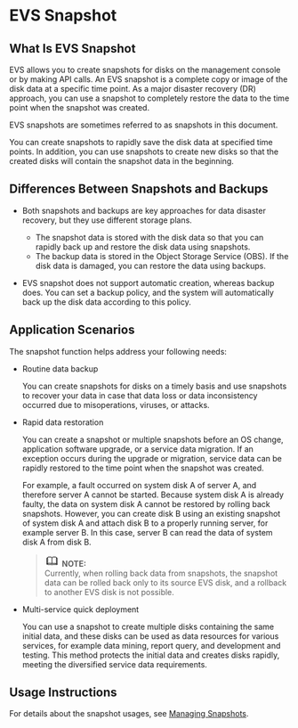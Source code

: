 # EVS Snapshot<a name="en-us_topic_0066809008"></a>

## What Is EVS Snapshot<a name="section16961952104231"></a>

EVS allows you to create snapshots for disks on the management console or by making API calls. An EVS snapshot is a complete copy or image of the disk data at a specific time point. As a major disaster recovery \(DR\) approach, you can use a snapshot to completely restore the data to the time point when the snapshot was created.

EVS snapshots are sometimes referred to as snapshots in this document.

You can create snapshots to rapidly save the disk data at specified time points. In addition, you can use snapshots to create new disks so that the created disks will contain the snapshot data in the beginning.

## Differences Between Snapshots and Backups<a name="section1236302010432"></a>

-   Both snapshots and backups are key approaches for data disaster recovery, but they use different storage plans.
    -   The snapshot data is stored with the disk data so that you can rapidly back up and restore the disk data using snapshots.
    -   The backup data is stored in the Object Storage Service \(OBS\). If the disk data is damaged, you can restore the data using backups.

-   EVS snapshot does not support automatic creation, whereas backup does. You can set a backup policy, and the system will automatically back up the disk data according to this policy.

## Application Scenarios<a name="section8885956105220"></a>

The snapshot function helps address your following needs:

-   Routine data backup

    You can create snapshots for disks on a timely basis and use snapshots to recover your data in case that data loss or data inconsistency occurred due to misoperations, viruses, or attacks.

-   Rapid data restoration

    You can create a snapshot or multiple snapshots before an OS change, application software upgrade, or a service data migration. If an exception occurs during the upgrade or migration, service data can be rapidly restored to the time point when the snapshot was created.

    For example, a fault occurred on system disk A of server A, and therefore server A cannot be started. Because system disk A is already faulty, the data on system disk A cannot be restored by rolling back snapshots. However, you can create disk B using an existing snapshot of system disk A and attach disk B to a properly running server, for example server B. In this case, server B can read the data of system disk A from disk B.

    >![](public_sys-resources/icon-note.gif) **NOTE:**   
    >Currently, when rolling back data from snapshots, the snapshot data can be rolled back only to its source EVS disk, and a rollback to another EVS disk is not possible.  

-   Multi-service quick deployment

    You can use a snapshot to create multiple disks containing the same initial data, and these disks can be used as data resources for various services, for example data mining, report query, and development and testing. This method protects the initial data and creates disks rapidly, meeting the diversified service data requirements.


## Usage Instructions<a name="section27269138163743"></a>

For details about the snapshot usages, see  [Managing Snapshots](managing-snapshots.md).

